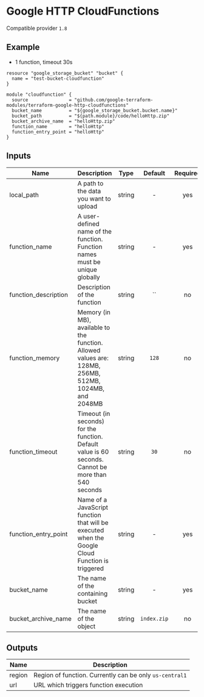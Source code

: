 # Google HTTP CloudFunctions

Compatible provider `1.8`

## Example

* 1 function, timeout 30s
```hcl
resource "google_storage_bucket" "bucket" {
  name = "test-bucket-cloudfunction"
}

module "cloudfunction" {
  source               = "github.com/google-terraform-modules/terraform-google-http-cloudfunctions"
  bucket_name          = "${google_storage_bucket.bucket.name}"
  bucket_path          = "${path.module}/code/helloHttp.zip"
  bucket_archive_name  = "helloHttp.zip"
  function_name        = "helloHttp"
  function_entry_point = "helloHttp"
}
```

## Inputs

| Name | Description | Type | Default | Required |
|------|-------------|:----:|:-----:|:-----:|
| local_path | A path to the data you want to upload | string | - | yes |
| function_name | A user-defined name of the function. Function names must be unique globally | string | - | yes |
| function_description | Description of the function | string | `` | no |
| function_memory | Memory (in MB), available to the function. Allowed values are: 128MB, 256MB, 512MB, 1024MB, and 2048MB | string | `128` | no |
| function_timeout | Timeout (in seconds) for the function. Default value is 60 seconds. Cannot be more than 540 seconds | string | `30` | no |
| function_entry_point | Name of a JavaScript function that will be executed when the Google Cloud Function is triggered | string | - | yes |
| bucket_name | The name of the containing bucket | string | - | yes |
| bucket_archive_name | The name of the object | string | `index.zip` | no |

## Outputs

| Name | Description |
|------|-------------|
| region | Region of function. Currently can be only `us-central1` |
| url | URL which triggers function execution |